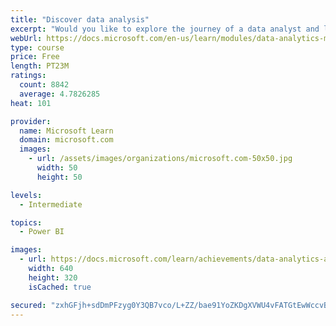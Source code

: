 ```yaml
---
title: "Discover data analysis"
excerpt: "Would you like to explore the journey of a data analyst and learn how a data analyst tells a story with data? In this module, you will explore the different roles in data and learn the different tasks of a data analyst."
webUrl: https://docs.microsoft.com/en-us/learn/modules/data-analytics-microsoft/
type: course
price: Free
length: PT23M
ratings:
  count: 8842
  average: 4.7826285
heat: 101

provider:
  name: Microsoft Learn
  domain: microsoft.com
  images:
    - url: /assets/images/organizations/microsoft.com-50x50.jpg
      width: 50
      height: 50

levels:
  - Intermediate

topics:
  - Power BI

images:
  - url: https://docs.microsoft.com/learn/achievements/data-analytics-and-microsoft-social.png
    width: 640
    height: 320
    isCached: true

secured: "zxhGFjh+sdDmPFzyg0Y3QB7vco/L+ZZ/bae91YoZKDgXVWU4vFATGtEwWccvBKFiw7u7vk2KeL6vVKUbXZBc/Uy+E2eWVDe/B3TQULxULYiHYGu/kKKcqJQG+8sWpJuvAKsg48V5LhHhD1TL30LjJ8vi9BBT+puo0rHpjsfFU87ILAjPZAtSBPNanUez5QdnqebwAbKuIAOJ9N6gQLIdM9hmNTyFKfLXRPgt7z59uvTAuEY3V++Bwjrau2Ia1ni3RRPttAlTTSE5DtnLLhM1SSV8SKRjMzRtqwdqx92sp81T7etoXOmGowB5Ra5n4Mhblt7JeTuzDuCFkDYZsbFB4io285szTwcdcfaWima9Smi3f2ZFHDoq8IE5y6qeGWGlb00D9Wg2f6lzYTZgiZOMlk2iVa8+vz8a08Ih7txhHhE=;OqgQRI9dI9qsf2qvAMs2pA=="
---
```



